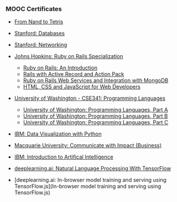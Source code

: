 ### MOOC Certificates


- [From Nand to Tetris](http://jlollis.github.io/certifications/nand2tetris/Coursera%202MC47CGGN4F9.pdf)

- [Stanford: Databases](http://jlollis.github.io/certifications/stanford-databases/Databases-Statements-of-Accomplishment-Full-Course.pdf)

- [Stanford: Networking](https://lagunita.stanford.edu/courses/Engineering/Networking-SP/SelfPaced/about)

- [Johns Hopkins: Ruby on Rails Specialization](https://www.coursera.org/specializations/ruby-on-rails)

  - [Ruby on Rails: An Introduction](https://jlollis.github.io/certifications/ruby-on-rails-specialization/Coursera_TKJ5W57UYKKE_Ruby_on_Rails.pdf)
  - [Rails with Active Record and Action Pack](https://jlollis.github.io/certifications/ruby-on-rails-specialization/Coursera%20MDGLDHQHBN5F.pdf)
  - [Ruby on Rails Web Services and Integration with MongoDB](https://jlollis.github.io/certifications/ruby-on-rails-specialization/Coursera%20B5MBDXQ2JUD6.pdf)
  - [HTML, CSS and JavaScript for Web Developers](https://jlollis.github.io/certifications/ruby-on-rails-specialization/Coursera_TKJ5W57UYKKE_Ruby_on_Rails.pdf)

- [University of Washington - CSE341: Programming Languages](https://jlollis.github.io/certifications/u-dub-programming-languages/UW_Programming_Languages_CSE341.pdf)
  - [University of Washington: Programming Languages, Part A](https://jlollis.github.io/certifications/u-dub-programming-languages/Coursera%20TFRAXFZ2ZPGK.pdf)
  - [University of Washington: Programming Languages, Part B](https://jlollis.github.io/certifications/u-dub-programming-languages/Coursera%20J8VPC9295BMM.pdf)
  - [University of Washington: Programming Languages, Part C](https://jlollis.github.io/certifications/u-dub-programming-languages/Coursera%20YHZTRRU7QYBB.pdf)

- [IBM: Data Visualization with Python](https://jlollis.github.io/certifications/ibm-data-visualization-with-python/Coursera%20LQTRE2TMP2F2.pdf)

- [Macquarie University: Communicate with Impact (Business)](https://jlollis.github.io/certifications/Communicate-with-impact/Coursera%20D4WF3Q5RB56L.pdf)

- [IBM: Introduction to Artifical Intelligence](https://jlollis.github.io/certifications/ibm-intro-to-ai/Coursera%20PJR2Y536NLW3.pdf)

- [deeplearning.ai: Natural Language Processing With TensorFlow](https://jlollis.github.io/certifications/natural-language-processing-with-tensorflow/Coursera%20HZZBGZGC6Q4K.pdf)

- [deeplearning.ai: In-browser model training and serving using
TensorFlow.js](In-browser model training and serving using
TensorFlow.js)



